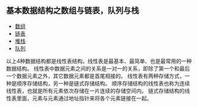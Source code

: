 ## 基本数据结构之数组与链表，队列与栈

* [数组](https://github.com/qieguo2016/algorithm/blob/master/%E6%95%B0%E7%BB%84%E4%B8%8E%E9%93%BE%E8%A1%A8%EF%BC%8C%E5%A0%86%E6%A0%88%E4%B8%8E%E9%98%9F%E5%88%97.md#array)
* [链表](https://github.com/qieguo2016/algorithm/blob/master/%E6%95%B0%E7%BB%84%E4%B8%8E%E9%93%BE%E8%A1%A8%EF%BC%8C%E5%A0%86%E6%A0%88%E4%B8%8E%E9%98%9F%E5%88%97.md#chain)
* [堆栈](https://github.com/qieguo2016/algorithm/blob/master/%E6%95%B0%E7%BB%84%E4%B8%8E%E9%93%BE%E8%A1%A8%EF%BC%8C%E5%A0%86%E6%A0%88%E4%B8%8E%E9%98%9F%E5%88%97.md#stack)
* [队列](https://github.com/qieguo2016/algorithm/blob/master/%E6%95%B0%E7%BB%84%E4%B8%8E%E9%93%BE%E8%A1%A8%EF%BC%8C%E5%A0%86%E6%A0%88%E4%B8%8E%E9%98%9F%E5%88%97.md#queue)

以上4种数据结构都是线性表结构。线性表是最基本、最简单、也是最常用的一种数据结构。 线性表中数据元素之间的关系是一对一的关系，即除了第一个和最后一个数据元素之外，其它数据元素都是首尾相接的。 线性表有两种存储方式，一种是顺序存储结构，另一种是链式存储结构。 顺序存储结构的线性表也称为连续线性表，也就是所有元素依次存储在一片连续的存储空间内。 链式存储结构的线性表里面，元素与元素通过地址指针来将各个元素链接在一起。

